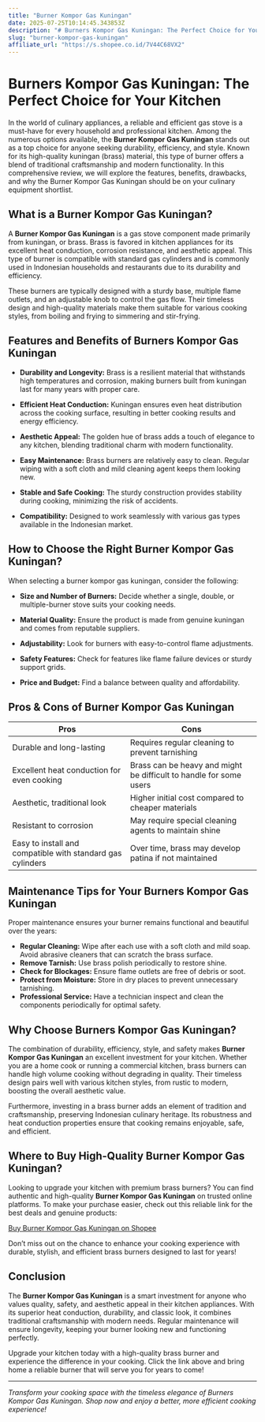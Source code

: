 ```yaml
---
title: "Burner Kompor Gas Kuningan"
date: 2025-07-25T10:14:45.343853Z
description: "# Burners Kompor Gas Kuningan: The Perfect Choice for Your Kitchen..."
slug: "burner-kompor-gas-kuningan"
affiliate_url: "https://s.shopee.co.id/7V44C68VX2"
---
```

# Burners Kompor Gas Kuningan: The Perfect Choice for Your Kitchen

In the world of culinary appliances, a reliable and efficient gas stove is a must-have for every household and professional kitchen. Among the numerous options available, the **Burner Kompor Gas Kuningan** stands out as a top choice for anyone seeking durability, efficiency, and style. Known for its high-quality kuningan (brass) material, this type of burner offers a blend of traditional craftsmanship and modern functionality. In this comprehensive review, we will explore the features, benefits, drawbacks, and why the Burner Kompor Gas Kuningan should be on your culinary equipment shortlist.

## What is a Burner Kompor Gas Kuningan?

A **Burner Kompor Gas Kuningan** is a gas stove component made primarily from kuningan, or brass. Brass is favored in kitchen appliances for its excellent heat conduction, corrosion resistance, and aesthetic appeal. This type of burner is compatible with standard gas cylinders and is commonly used in Indonesian households and restaurants due to its durability and efficiency.

These burners are typically designed with a sturdy base, multiple flame outlets, and an adjustable knob to control the gas flow. Their timeless design and high-quality materials make them suitable for various cooking styles, from boiling and frying to simmering and stir-frying.

## Features and Benefits of Burners Kompor Gas Kuningan

- **Durability and Longevity:** Brass is a resilient material that withstands high temperatures and corrosion, making burners built from kuningan last for many years with proper care.
  
- **Efficient Heat Conduction:** Kuningan ensures even heat distribution across the cooking surface, resulting in better cooking results and energy efficiency.
  
- **Aesthetic Appeal:** The golden hue of brass adds a touch of elegance to any kitchen, blending traditional charm with modern functionality.
  
- **Easy Maintenance:** Brass burners are relatively easy to clean. Regular wiping with a soft cloth and mild cleaning agent keeps them looking new.
  
- **Stable and Safe Cooking:** The sturdy construction provides stability during cooking, minimizing the risk of accidents.
  
- **Compatibility:** Designed to work seamlessly with various gas types available in the Indonesian market.

## How to Choose the Right Burner Kompor Gas Kuningan?

When selecting a burner kompor gas kuningan, consider the following:

- **Size and Number of Burners:** Decide whether a single, double, or multiple-burner stove suits your cooking needs.
  
- **Material Quality:** Ensure the product is made from genuine kuningan and comes from reputable suppliers.
  
- **Adjustability:** Look for burners with easy-to-control flame adjustments.
  
- **Safety Features:** Check for features like flame failure devices or sturdy support grids.
  
- **Price and Budget:** Find a balance between quality and affordability.

## Pros & Cons of Burner Kompor Gas Kuningan

| **Pros** | **Cons** |
| --- | --- |
| Durable and long-lasting | Requires regular cleaning to prevent tarnishing |
| Excellent heat conduction for even cooking | Brass can be heavy and might be difficult to handle for some users |
| Aesthetic, traditional look | Higher initial cost compared to cheaper materials |
| Resistant to corrosion | May require special cleaning agents to maintain shine |
| Easy to install and compatible with standard gas cylinders | Over time, brass may develop patina if not maintained |

## Maintenance Tips for Your Burners Kompor Gas Kuningan

Proper maintenance ensures your burner remains functional and beautiful over the years:

- **Regular Cleaning:** Wipe after each use with a soft cloth and mild soap. Avoid abrasive cleaners that can scratch the brass surface.
- **Remove Tarnish:** Use brass polish periodically to restore shine.
- **Check for Blockages:** Ensure flame outlets are free of debris or soot.
- **Protect from Moisture:** Store in dry places to prevent unnecessary tarnishing.
- **Professional Service:** Have a technician inspect and clean the components periodically for optimal safety.

## Why Choose Burners Kompor Gas Kuningan?

The combination of durability, efficiency, style, and safety makes **Burner Kompor Gas Kuningan** an excellent investment for your kitchen. Whether you are a home cook or running a commercial kitchen, brass burners can handle high volume cooking without degrading in quality. Their timeless design pairs well with various kitchen styles, from rustic to modern, boosting the overall aesthetic value.

Furthermore, investing in a brass burner adds an element of tradition and craftsmanship, preserving Indonesian culinary heritage. Its robustness and heat conduction properties ensure that cooking remains enjoyable, safe, and efficient.

## Where to Buy High-Quality Burner Kompor Gas Kuningan?

Looking to upgrade your kitchen with premium brass burners? You can find authentic and high-quality **Burner Kompor Gas Kuningan** on trusted online platforms. To make your purchase easier, check out this reliable link for the best deals and genuine products:

[Buy Burner Kompor Gas Kuningan on Shopee](https://s.shopee.co.id/7V44C68VX2)

Don’t miss out on the chance to enhance your cooking experience with durable, stylish, and efficient brass burners designed to last for years!

## Conclusion

The **Burner Kompor Gas Kuningan** is a smart investment for anyone who values quality, safety, and aesthetic appeal in their kitchen appliances. With its superior heat conduction, durability, and classic look, it combines traditional craftsmanship with modern needs. Regular maintenance will ensure longevity, keeping your burner looking new and functioning perfectly.

Upgrade your kitchen today with a high-quality brass burner and experience the difference in your cooking. Click the link above and bring home a reliable burner that will serve you for years to come!

---

*Transform your cooking space with the timeless elegance of Burners Kompor Gas Kuningan. Shop now and enjoy a better, more efficient cooking experience!*